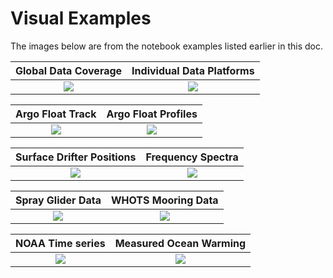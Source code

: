 # Visual Examples

The images below are from the notebook examples listed earlier in this doc.

Global Data Coverage | Individual Data Platforms
:------------------------------:|:---------------------------------:
![](https://user-images.githubusercontent.com/20276764/208552147-d433f802-9c09-41cc-bece-f0ef424f26ea.png) | ![](https://user-images.githubusercontent.com/20276764/208441408-1ffe7508-19da-4f41-b984-58820799785a.png) 

Argo Float Track            |  Argo Float Profiles 
:------------------------------:|:---------------------------------:
![](https://user-images.githubusercontent.com/20276764/166470235-467a9326-18ae-4934-a866-2da06ec9ec84.png)  |  ![](https://user-images.githubusercontent.com/20276764/166470217-f89d2374-f57e-4a28-8220-86179e6c1f86.png)

Surface Drifter Positions | Frequency Spectra 
:------------------------------:|:---------------------------------:
![](https://user-images.githubusercontent.com/20276764/149673826-a43e2a44-f4e5-437b-99cb-5e032228b3af.png) | ![](https://user-images.githubusercontent.com/20276764/205257672-f8adc8fc-dea7-4dea-91dd-ab9e1c18c1c1.png)

Spray Glider Data | WHOTS Mooring Data
:------------------------------:|:---------------------------------:
![](https://user-images.githubusercontent.com/20276764/166470390-952e89df-60ad-4a45-b015-9469c3c297de.png) | ![](https://user-images.githubusercontent.com/20276764/149675305-82364bde-e3a9-4975-8fb2-fb67e17dacc5.png)

NOAA Time series | Measured Ocean Warming
:------------------------------:|:---------------------------------:
![](https://user-images.githubusercontent.com/20276764/166470257-8a0421ff-b147-46aa-b03b-43e5f8b4d1b3.png) | ![](https://user-images.githubusercontent.com/20276764/205256659-6505f41f-577a-481d-99e6-424073702699.png)

